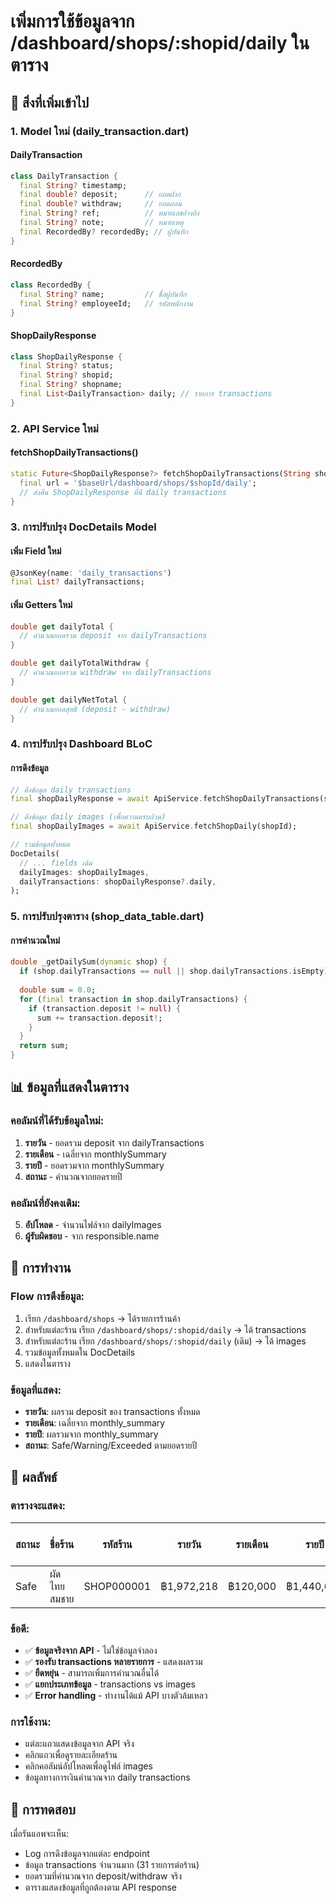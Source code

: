 # เพิ่มการใช้ข้อมูลจาก /dashboard/shops/:shopid/daily ในตาราง

## 🔄 สิ่งที่เพิ่มเข้าไป

### 1. Model ใหม่ (daily_transaction.dart)

#### DailyTransaction
```dart
class DailyTransaction {
  final String? timestamp;
  final double? deposit;      // ยอดฝาก
  final double? withdraw;     // ยอดถอน
  final String? ref;          // หมายเลขอ้างอิง
  final String? note;         // หมายเหตุ
  final RecordedBy? recordedBy; // ผู้บันทึก
}
```

#### RecordedBy
```dart
class RecordedBy {
  final String? name;         // ชื่อผู้บันทึก
  final String? employeeId;   // รหัสพนักงาน
}
```

#### ShopDailyResponse
```dart
class ShopDailyResponse {
  final String? status;
  final String? shopid;
  final String? shopname;
  final List<DailyTransaction> daily; // รายการ transactions
}
```

### 2. API Service ใหม่

#### fetchShopDailyTransactions()
```dart
static Future<ShopDailyResponse?> fetchShopDailyTransactions(String shopId) async {
  final url = '$baseUrl/dashboard/shops/$shopId/daily';
  // ส่งคืน ShopDailyResponse ที่มี daily transactions
}
```

### 3. การปรับปรุง DocDetails Model

#### เพิ่ม Field ใหม่
```dart
@JsonKey(name: 'daily_transactions')
final List? dailyTransactions;
```

#### เพิ่ม Getters ใหม่
```dart
double get dailyTotal {
  // คำนวณยอดรวม deposit จาก dailyTransactions
}

double get dailyTotalWithdraw {
  // คำนวณยอดรวม withdraw จาก dailyTransactions
}

double get dailyNetTotal {
  // คำนวณยอดสุทธิ (deposit - withdraw)
}
```

### 4. การปรับปรุง Dashboard BLoC

#### การดึงข้อมูล
```dart
// ดึงข้อมูล daily transactions
final shopDailyResponse = await ApiService.fetchShopDailyTransactions(shopId);

// ดึงข้อมูล daily images (เพื่อความครบถ้วน)
final shopDailyImages = await ApiService.fetchShopDaily(shopId);

// รวมข้อมูลทั้งหมด
DocDetails(
  // ... fields เดิม
  dailyImages: shopDailyImages,
  dailyTransactions: shopDailyResponse?.daily,
);
```

### 5. การปรับปรุงตาราง (shop_data_table.dart)

#### การคำนวณใหม่
```dart
double _getDailySum(dynamic shop) {
  if (shop.dailyTransactions == null || shop.dailyTransactions.isEmpty) return 0.0;
  
  double sum = 0.0;
  for (final transaction in shop.dailyTransactions) {
    if (transaction.deposit != null) {
      sum += transaction.deposit!;
    }
  }
  return sum;
}
```

## 📊 ข้อมูลที่แสดงในตาราง

### คอลัมน์ที่ได้รับข้อมูลใหม่:

1. **รายวัน** - ยอดรวม deposit จาก dailyTransactions
2. **รายเดือน** - เฉลี่ยจาก monthlySummary
3. **รายปี** - ยอดรวมจาก monthlySummary
4. **สถานะ** - คำนวณจากยอดรายปี

### คอลัมน์ที่ยังคงเดิม:

5. **อัปโหลด** - จำนวนไฟล์จาก dailyImages
6. **ผู้รับผิดชอบ** - จาก responsible.name

## 🔧 การทำงาน

### Flow การดึงข้อมูล:
1. เรียก `/dashboard/shops` → ได้รายการร้านค้า
2. สำหรับแต่ละร้าน เรียก `/dashboard/shops/:shopid/daily` → ได้ transactions
3. สำหรับแต่ละร้าน เรียก `/dashboard/shops/:shopid/daily` (เดิม) → ได้ images
4. รวมข้อมูลทั้งหมดใน DocDetails
5. แสดงในตาราง

### ข้อมูลที่แสดง:
- **รายวัน**: ผลรวม deposit ของ transactions ทั้งหมด
- **รายเดือน**: เฉลี่ยจาก monthly_summary
- **รายปี**: ผลรวมจาก monthly_summary
- **สถานะ**: Safe/Warning/Exceeded ตามยอดรายปี

## 🎯 ผลลัพธ์

### ตารางจะแสดง:
| สถานะ | ชื่อร้าน | รหัสร้าน | รายวัน | รายเดือน | รายปี | อัปโหลด | ผู้รับผิดชอบ |
|-------|---------|---------|--------|----------|-------|---------|-------------|
| Safe | ผัดไทยสมชาย | SHOP000001 | ฿1,972,218 | ฿120,000 | ฿1,440,000 | 0 ไฟล์ | สมชาย ใจดี |

### ข้อดี:
- ✅ **ข้อมูลจริงจาก API** - ไม่ใช่ข้อมูลจำลอง
- ✅ **รองรับ transactions หลายรายการ** - แสดงผลรวม
- ✅ **ยืดหยุ่น** - สามารถเพิ่มการคำนวณอื่นได้
- ✅ **แยกประเภทข้อมูล** - transactions vs images
- ✅ **Error handling** - ทำงานได้แม้ API บางตัวล้มเหลว

### การใช้งาน:
- แต่ละแถวแสดงข้อมูลจาก API จริง
- คลิกแถวเพื่อดูรายละเอียดร้าน
- คลิกคอลัมน์อัปโหลดเพื่อดูไฟล์ images
- ข้อมูลทางการเงินคำนวณจาก daily transactions

## 🧪 การทดสอบ

เมื่อรันแอพจะเห็น:
- Log การดึงข้อมูลจากแต่ละ endpoint
- ข้อมูล transactions จำนวนมาก (31 รายการต่อร้าน)
- ยอดรวมที่คำนวณจาก deposit/withdraw จริง
- ตารางแสดงข้อมูลที่ถูกต้องตาม API response